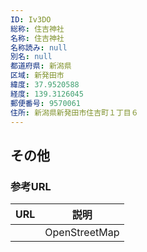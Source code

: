 ```yaml
---
ID: Iv3DO
総称: 住吉神社
名称: 住吉神社
名称読み: null
別名: null
都道府県: 新潟県
区域: 新発田市
緯度: 37.9520588
経度: 139.3126045
郵便番号: 9570061
住所: 新潟県新発田市住吉町１丁目６
---
```


## その他

### 参考URL

| URL | 説明          |
| --- | ------------- |
|     | OpenStreetMap |
